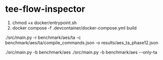 # tee-flow-inspector

1. chmod +x docker/entrypoint.sh
2. docker compose -f .devcontainer/docker-compose.yml build

./src/main.py   -r benchmark/aes/ta   -c benchmark/aes/ta/compile_commands.json   -o results/aes_ta_phase12.json

./src/main.py   -b benchmark/aes
./src/main.py -b benchmark/aes --only-ta